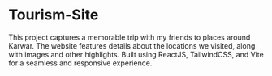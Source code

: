 # Tourism-Site
This project captures a memorable trip with my friends to places around Karwar. The website features details about the locations we visited, along with images and other highlights. Built using ReactJS, TailwindCSS, and Vite for a seamless and responsive experience.
